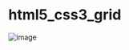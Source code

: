 ﻿# html5_css3_grid

![image](https://user-images.githubusercontent.com/90620664/138884597-d00ce887-a9b9-4853-b47a-f8e75f3a945d.png)
